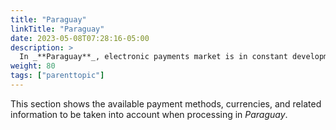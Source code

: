 ```yaml
---
title: "Paraguay"
linkTitle: "Paraguay"
date: 2023-05-08T07:28:16-05:00
description: >
  In _**Paraguay**_, electronic payments market is in constant development and growth, driven by the expansion of internet access and the adoption of financial technologies by the population. There are still challenges regarding the financial inclusion and the massive adoption of these payment methods; hence, it's expected that the market still growing in the next years.
weight: 80
tags: ["parenttopic"]
---
```


This section shows the available payment methods, currencies, and related information to be taken into account when processing in _Paraguay_.

<!-- En Paraguay, el mercado de pagos electrónicos se encuentra en desarrollo y crecimiento constante, impulsado por la expansión del acceso a internet y la adopción de tecnologías financieras por parte de la población.  Aún existen desafíos en cuanto a la inclusión financiera y la adopción masiva de estos métodos de pago, por lo que se espera que el mercado continúe creciendo en los próximos años. --> 